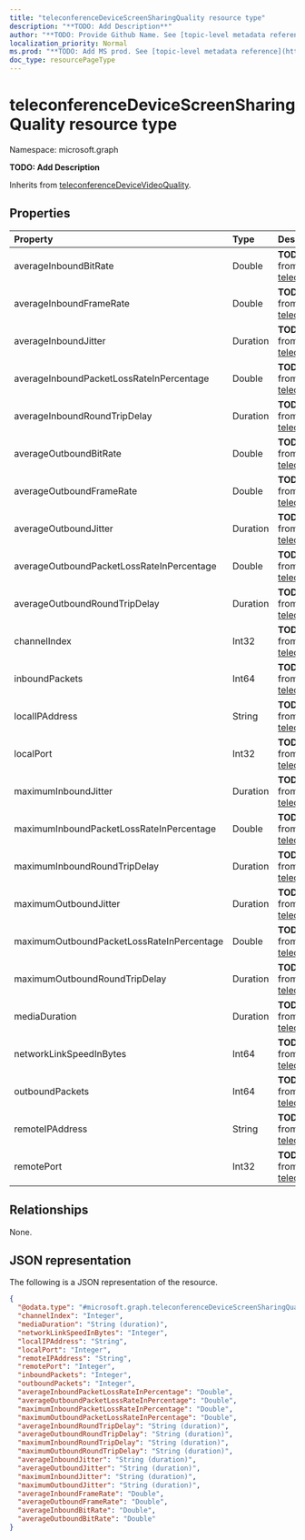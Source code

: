 ```yaml
---
title: "teleconferenceDeviceScreenSharingQuality resource type"
description: "**TODO: Add Description**"
author: "**TODO: Provide Github Name. See [topic-level metadata reference](https://msgo.azurewebsites.net/add/document/guidelines/metadata.html#topic-level-metadata)**"
localization_priority: Normal
ms.prod: "**TODO: Add MS prod. See [topic-level metadata reference](https://msgo.azurewebsites.net/add/document/guidelines/metadata.html#topic-level-metadata)**"
doc_type: resourcePageType
---
```


# teleconferenceDeviceScreenSharingQuality resource type


Namespace: microsoft.graph

**TODO: Add Description**


Inherits from [teleconferenceDeviceVideoQuality](../resources/teleconferencedevicevideoquality.md).

## Properties
|Property|Type|Description|
|:---|:---|:---|
|averageInboundBitRate|Double|**TODO: Add Description** Inherited from [teleconferenceDeviceVideoQuality](../resources/teleconferencedevicevideoquality.md)|
|averageInboundFrameRate|Double|**TODO: Add Description** Inherited from [teleconferenceDeviceVideoQuality](../resources/teleconferencedevicevideoquality.md)|
|averageInboundJitter|Duration|**TODO: Add Description** Inherited from [teleconferenceDeviceMediaQuality](../resources/teleconferencedevicemediaquality.md)|
|averageInboundPacketLossRateInPercentage|Double|**TODO: Add Description** Inherited from [teleconferenceDeviceMediaQuality](../resources/teleconferencedevicemediaquality.md)|
|averageInboundRoundTripDelay|Duration|**TODO: Add Description** Inherited from [teleconferenceDeviceMediaQuality](../resources/teleconferencedevicemediaquality.md)|
|averageOutboundBitRate|Double|**TODO: Add Description** Inherited from [teleconferenceDeviceVideoQuality](../resources/teleconferencedevicevideoquality.md)|
|averageOutboundFrameRate|Double|**TODO: Add Description** Inherited from [teleconferenceDeviceVideoQuality](../resources/teleconferencedevicevideoquality.md)|
|averageOutboundJitter|Duration|**TODO: Add Description** Inherited from [teleconferenceDeviceMediaQuality](../resources/teleconferencedevicemediaquality.md)|
|averageOutboundPacketLossRateInPercentage|Double|**TODO: Add Description** Inherited from [teleconferenceDeviceMediaQuality](../resources/teleconferencedevicemediaquality.md)|
|averageOutboundRoundTripDelay|Duration|**TODO: Add Description** Inherited from [teleconferenceDeviceMediaQuality](../resources/teleconferencedevicemediaquality.md)|
|channelIndex|Int32|**TODO: Add Description** Inherited from [teleconferenceDeviceMediaQuality](../resources/teleconferencedevicemediaquality.md)|
|inboundPackets|Int64|**TODO: Add Description** Inherited from [teleconferenceDeviceMediaQuality](../resources/teleconferencedevicemediaquality.md)|
|localIPAddress|String|**TODO: Add Description** Inherited from [teleconferenceDeviceMediaQuality](../resources/teleconferencedevicemediaquality.md)|
|localPort|Int32|**TODO: Add Description** Inherited from [teleconferenceDeviceMediaQuality](../resources/teleconferencedevicemediaquality.md)|
|maximumInboundJitter|Duration|**TODO: Add Description** Inherited from [teleconferenceDeviceMediaQuality](../resources/teleconferencedevicemediaquality.md)|
|maximumInboundPacketLossRateInPercentage|Double|**TODO: Add Description** Inherited from [teleconferenceDeviceMediaQuality](../resources/teleconferencedevicemediaquality.md)|
|maximumInboundRoundTripDelay|Duration|**TODO: Add Description** Inherited from [teleconferenceDeviceMediaQuality](../resources/teleconferencedevicemediaquality.md)|
|maximumOutboundJitter|Duration|**TODO: Add Description** Inherited from [teleconferenceDeviceMediaQuality](../resources/teleconferencedevicemediaquality.md)|
|maximumOutboundPacketLossRateInPercentage|Double|**TODO: Add Description** Inherited from [teleconferenceDeviceMediaQuality](../resources/teleconferencedevicemediaquality.md)|
|maximumOutboundRoundTripDelay|Duration|**TODO: Add Description** Inherited from [teleconferenceDeviceMediaQuality](../resources/teleconferencedevicemediaquality.md)|
|mediaDuration|Duration|**TODO: Add Description** Inherited from [teleconferenceDeviceMediaQuality](../resources/teleconferencedevicemediaquality.md)|
|networkLinkSpeedInBytes|Int64|**TODO: Add Description** Inherited from [teleconferenceDeviceMediaQuality](../resources/teleconferencedevicemediaquality.md)|
|outboundPackets|Int64|**TODO: Add Description** Inherited from [teleconferenceDeviceMediaQuality](../resources/teleconferencedevicemediaquality.md)|
|remoteIPAddress|String|**TODO: Add Description** Inherited from [teleconferenceDeviceMediaQuality](../resources/teleconferencedevicemediaquality.md)|
|remotePort|Int32|**TODO: Add Description** Inherited from [teleconferenceDeviceMediaQuality](../resources/teleconferencedevicemediaquality.md)|

## Relationships
None.

## JSON representation
The following is a JSON representation of the resource.
<!-- {
  "blockType": "resource",
  "@odata.type": "microsoft.graph.teleconferenceDeviceScreenSharingQuality"
}
-->
``` json
{
  "@odata.type": "#microsoft.graph.teleconferenceDeviceScreenSharingQuality",
  "channelIndex": "Integer",
  "mediaDuration": "String (duration)",
  "networkLinkSpeedInBytes": "Integer",
  "localIPAddress": "String",
  "localPort": "Integer",
  "remoteIPAddress": "String",
  "remotePort": "Integer",
  "inboundPackets": "Integer",
  "outboundPackets": "Integer",
  "averageInboundPacketLossRateInPercentage": "Double",
  "averageOutboundPacketLossRateInPercentage": "Double",
  "maximumInboundPacketLossRateInPercentage": "Double",
  "maximumOutboundPacketLossRateInPercentage": "Double",
  "averageInboundRoundTripDelay": "String (duration)",
  "averageOutboundRoundTripDelay": "String (duration)",
  "maximumInboundRoundTripDelay": "String (duration)",
  "maximumOutboundRoundTripDelay": "String (duration)",
  "averageInboundJitter": "String (duration)",
  "averageOutboundJitter": "String (duration)",
  "maximumInboundJitter": "String (duration)",
  "maximumOutboundJitter": "String (duration)",
  "averageInboundFrameRate": "Double",
  "averageOutboundFrameRate": "Double",
  "averageInboundBitRate": "Double",
  "averageOutboundBitRate": "Double"
}
```

